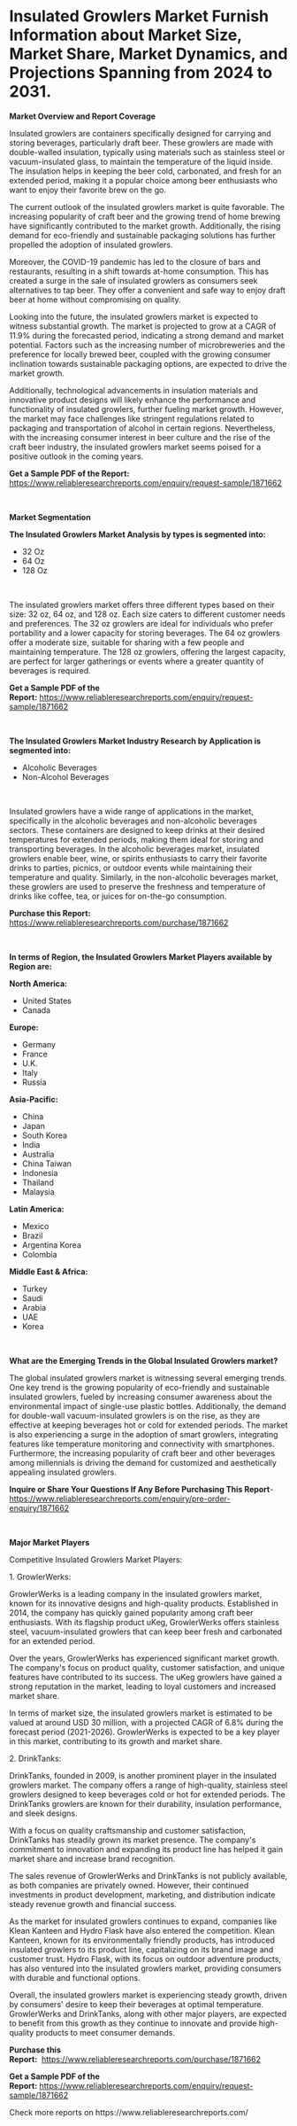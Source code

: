 <p><h1>Insulated Growlers Market Furnish Information about Market Size, Market Share, Market Dynamics, and Projections Spanning from 2024 to 2031.</h1></p><p><strong>Market Overview and Report Coverage</strong></p>
<p><p>Insulated growlers are containers specifically designed for carrying and storing beverages, particularly draft beer. These growlers are made with double-walled insulation, typically using materials such as stainless steel or vacuum-insulated glass, to maintain the temperature of the liquid inside. The insulation helps in keeping the beer cold, carbonated, and fresh for an extended period, making it a popular choice among beer enthusiasts who want to enjoy their favorite brew on the go.</p><p>The current outlook of the insulated growlers market is quite favorable. The increasing popularity of craft beer and the growing trend of home brewing have significantly contributed to the market growth. Additionally, the rising demand for eco-friendly and sustainable packaging solutions has further propelled the adoption of insulated growlers.</p><p>Moreover, the COVID-19 pandemic has led to the closure of bars and restaurants, resulting in a shift towards at-home consumption. This has created a surge in the sale of insulated growlers as consumers seek alternatives to tap beer. They offer a convenient and safe way to enjoy draft beer at home without compromising on quality.</p><p>Looking into the future, the insulated growlers market is expected to witness substantial growth. The market is projected to grow at a CAGR of 11.9% during the forecasted period, indicating a strong demand and market potential. Factors such as the increasing number of microbreweries and the preference for locally brewed beer, coupled with the growing consumer inclination towards sustainable packaging options, are expected to drive the market growth.</p><p>Additionally, technological advancements in insulation materials and innovative product designs will likely enhance the performance and functionality of insulated growlers, further fueling market growth. However, the market may face challenges like stringent regulations related to packaging and transportation of alcohol in certain regions. Nevertheless, with the increasing consumer interest in beer culture and the rise of the craft beer industry, the insulated growlers market seems poised for a positive outlook in the coming years.</p></p>
<p><strong>Get a Sample PDF of the Report:</strong> <a href="https://www.reliableresearchreports.com/enquiry/request-sample/1871662">https://www.reliableresearchreports.com/enquiry/request-sample/1871662</a></p>
<p>&nbsp;</p>
<p><strong>Market Segmentation</strong></p>
<p><strong>The Insulated Growlers Market Analysis by types is segmented into:</strong></p>
<p><ul><li>32 Oz</li><li>64 Oz</li><li>128 Oz</li></ul></p>
<p>&nbsp;</p>
<p><p>The insulated growlers market offers three different types based on their size: 32 oz, 64 oz, and 128 oz. Each size caters to different customer needs and preferences. The 32 oz growlers are ideal for individuals who prefer portability and a lower capacity for storing beverages. The 64 oz growlers offer a moderate size, suitable for sharing with a few people and maintaining temperature. The 128 oz growlers, offering the largest capacity, are perfect for larger gatherings or events where a greater quantity of beverages is required.</p></p>
<p><strong>Get a Sample PDF of the Report:</strong>&nbsp;<a href="https://www.reliableresearchreports.com/enquiry/request-sample/1871662">https://www.reliableresearchreports.com/enquiry/request-sample/1871662</a></p>
<p>&nbsp;</p>
<p><strong>The Insulated Growlers Market Industry Research by Application is segmented into:</strong></p>
<p><ul><li>Alcoholic Beverages</li><li>Non-Alcohol Beverages</li></ul></p>
<p>&nbsp;</p>
<p><p>Insulated growlers have a wide range of applications in the market, specifically in the alcoholic beverages and non-alcoholic beverages sectors. These containers are designed to keep drinks at their desired temperatures for extended periods, making them ideal for storing and transporting beverages. In the alcoholic beverages market, insulated growlers enable beer, wine, or spirits enthusiasts to carry their favorite drinks to parties, picnics, or outdoor events while maintaining their temperature and quality. Similarly, in the non-alcoholic beverages market, these growlers are used to preserve the freshness and temperature of drinks like coffee, tea, or juices for on-the-go consumption.</p></p>
<p><strong>Purchase this Report:</strong>&nbsp; <a href="https://www.reliableresearchreports.com/purchase/1871662">https://www.reliableresearchreports.com/purchase/1871662</a></p>
<p>&nbsp;</p>
<p><strong>In terms of Region, the Insulated Growlers Market Players available by Region are:</strong></p>
<p>
    <p> <strong> North America: </strong>
        <ul>
            <li>United States</li>
            <li>Canada</li>
        </ul>
        </p> 
    <p> <strong> Europe: </strong>
        <ul>
            <li>Germany</li>
            <li>France</li>
            <li>U.K.</li>
            <li>Italy</li>
            <li>Russia</li>
        </ul>
        </p> 
    <p> <strong> Asia-Pacific: </strong>
        <ul>
            <li>China</li>
            <li>Japan</li>
            <li>South Korea</li>
            <li>India</li>
            <li>Australia</li>
            <li>China Taiwan</li>
            <li>Indonesia</li>
            <li>Thailand</li>
            <li>Malaysia</li>
        </ul>
        </p> 
    <p> <strong> Latin America: </strong>
        <ul>
            <li>Mexico</li>
            <li>Brazil</li>
            <li>Argentina Korea</li>
            <li>Colombia</li>
        </ul>
        </p> 
    <p> <strong> Middle East & Africa: </strong>
        <ul>
            <li>Turkey</li>
            <li>Saudi</li>
            <li>Arabia</li>
            <li>UAE</li>
            <li>Korea</li>
        </ul>
    </p>
    </p>
<p>&nbsp;</p>
<p><strong>What are the Emerging Trends in the Global Insulated Growlers market?</strong></p>
<p><p>The global insulated growlers market is witnessing several emerging trends. One key trend is the growing popularity of eco-friendly and sustainable insulated growlers, fueled by increasing consumer awareness about the environmental impact of single-use plastic bottles. Additionally, the demand for double-wall vacuum-insulated growlers is on the rise, as they are effective at keeping beverages hot or cold for extended periods. The market is also experiencing a surge in the adoption of smart growlers, integrating features like temperature monitoring and connectivity with smartphones. Furthermore, the increasing popularity of craft beer and other beverages among millennials is driving the demand for customized and aesthetically appealing insulated growlers.</p></p>
<p><strong>Inquire or Share Your Questions If Any Before Purchasing This Report</strong>- <a href="https://www.reliableresearchreports.com/enquiry/pre-order-enquiry/1871662">https://www.reliableresearchreports.com/enquiry/pre-order-enquiry/1871662</a></p>
<p>&nbsp;</p>
<p><strong>Major Market Players</strong></p>
<p><p>Competitive Insulated Growlers Market Players:</p><p>1. GrowlerWerks:</p><p>GrowlerWerks is a leading company in the insulated growlers market, known for its innovative designs and high-quality products. Established in 2014, the company has quickly gained popularity among craft beer enthusiasts. With its flagship product uKeg, GrowlerWerks offers stainless steel, vacuum-insulated growlers that can keep beer fresh and carbonated for an extended period.</p><p>Over the years, GrowlerWerks has experienced significant market growth. The company's focus on product quality, customer satisfaction, and unique features have contributed to its success. The uKeg growlers have gained a strong reputation in the market, leading to loyal customers and increased market share.</p><p>In terms of market size, the insulated growlers market is estimated to be valued at around USD 30 million, with a projected CAGR of 6.8% during the forecast period (2021-2026). GrowlerWerks is expected to be a key player in this market, contributing to its growth and market share.</p><p>2. DrinkTanks:</p><p>DrinkTanks, founded in 2009, is another prominent player in the insulated growlers market. The company offers a range of high-quality, stainless steel growlers designed to keep beverages cold or hot for extended periods. The DrinkTanks growlers are known for their durability, insulation performance, and sleek designs.</p><p>With a focus on quality craftsmanship and customer satisfaction, DrinkTanks has steadily grown its market presence. The company's commitment to innovation and expanding its product line has helped it gain market share and increase brand recognition.</p><p>The sales revenue of GrowlerWerks and DrinkTanks is not publicly available, as both companies are privately owned. However, their continued investments in product development, marketing, and distribution indicate steady revenue growth and financial success.</p><p>As the market for insulated growlers continues to expand, companies like Klean Kanteen and Hydro Flask have also entered the competition. Klean Kanteen, known for its environmentally friendly products, has introduced insulated growlers to its product line, capitalizing on its brand image and customer trust. Hydro Flask, with its focus on outdoor adventure products, has also ventured into the insulated growlers market, providing consumers with durable and functional options.</p><p>Overall, the insulated growlers market is experiencing steady growth, driven by consumers' desire to keep their beverages at optimal temperature. GrowlerWerks and DrinkTanks, along with other major players, are expected to benefit from this growth as they continue to innovate and provide high-quality products to meet consumer demands.</p></p>
<p><strong>Purchase this Report:</strong>&nbsp;&nbsp;<a href="https://www.reliableresearchreports.com/purchase/1871662">https://www.reliableresearchreports.com/purchase/1871662</a></p>
<p></p>
<p><strong>Get a Sample PDF of the Report:</strong>&nbsp;<a href="https://www.reliableresearchreports.com/enquiry/request-sample/1871662">https://www.reliableresearchreports.com/enquiry/request-sample/1871662</a></p>
<p>Check more reports on https://www.reliableresearchreports.com/</p>
